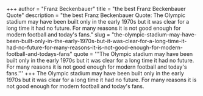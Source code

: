 +++
author = "Franz Beckenbauer"
title = "the best Franz Beckenbauer Quote"
description = "the best Franz Beckenbauer Quote: The Olympic stadium may have been built only in the early 1970s but it was clear for a long time it had no future. For many reasons it is not good enough for modern football and today's fans."
slug = "the-olympic-stadium-may-have-been-built-only-in-the-early-1970s-but-it-was-clear-for-a-long-time-it-had-no-future-for-many-reasons-it-is-not-good-enough-for-modern-football-and-todays-fans"
quote = '''The Olympic stadium may have been built only in the early 1970s but it was clear for a long time it had no future. For many reasons it is not good enough for modern football and today's fans.'''
+++
The Olympic stadium may have been built only in the early 1970s but it was clear for a long time it had no future. For many reasons it is not good enough for modern football and today's fans.
